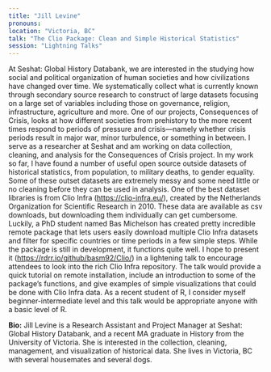 ```yaml
---
title: "Jill Levine"
pronouns: 
location: "Victoria, BC"
talk: "The Clio Package: Clean and Simple Historical Statistics"
session: "Lightning Talks"
---
```


At Seshat: Global History Databank, we are interested in the studying how social and political organization of human societies and how civilizations have changed over time. We systematically collect what is currently known through secondary source research to construct of large datasets focusing on a large set of variables including those on governance, religion, infrastructure, agriculture and more. One of our projects, Consequences of Crisis, looks at how different societies from prehistory to the more recent times respond to periods of pressure and crisis—namely whether crisis periods result in major war, minor turbulence, or something in between. I serve as a researcher at Seshat and am working on data collection, cleaning, and analysis for the Consequences of Crisis project. In my work so far, I have found a number of useful open source outside datasets of historical statistics, from population, to military deaths, to gender equality. Some of these outset datasets are extremely messy and some need little or no cleaning before they can be used in analysis. One of the best dataset libraries is from Clio Infra (https://clio-infra.eu/), created by the Netherlands Organization for Scientific Research in 2010. These data are available as csv downloads, but downloading them individually can get cumbersome. Luckily, a PhD student named Bas Michelson has created pretty incredible remote package that lets users easily download multiple Clio Infra datasets and filter for specific countries or time periods in a few simple steps. While the package is still in development, it functions quite well. I hope to present it (https://rdrr.io/github/basm92/Clio/) in a lightening talk to encourage attendees to look into the rich Clio Infra repository. The talk would provide a quick tutorial on remote installation, include an introduction to some of the package’s functions, and give examples of simple visualizations that could be done with Clio Infra data. As a recent student of R, I consider myself beginner-intermediate level and this talk would be appropriate anyone with a basic level of R.  

__Bio:__ Jill Levine is a Research Assistant and Project Manager at Seshat: Global History Databank, and a recent MA graduate in History from the University of Victoria. She is interested in the collection, cleaning, management, and visualization of historical data. She lives in Victoria, BC with several housemates and several dogs. 

